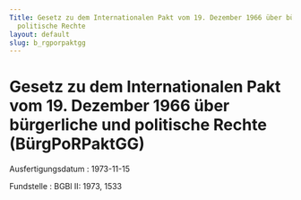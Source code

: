 ```yaml
---
Title: Gesetz zu dem Internationalen Pakt vom 19. Dezember 1966 über bürgerliche und
  politische Rechte
layout: default
slug: b_rgporpaktgg
---
```


# Gesetz zu dem Internationalen Pakt vom 19. Dezember 1966 über bürgerliche und politische Rechte (BürgPoRPaktGG)

Ausfertigungsdatum
:   1973-11-15

Fundstelle
:   BGBl II: 1973, 1533

